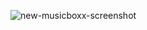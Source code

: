 ![new-musicboxx-screenshot](https://user-images.githubusercontent.com/59499644/91226602-e1029500-e6ea-11ea-9025-60b837238009.jpg)
